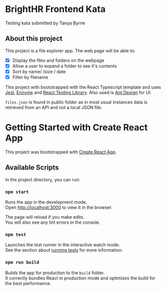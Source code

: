 # BrightHR Frontend Kata

Testing kata submitted by Tanya Byrne

## About this project

This project is a file explorer app. The web page will be able to: 
 - [x] Display the files and folders on the webpage
 - [x] Allow a user to expand a folder to see it's contents
 - [x] Sort by name/ /size / date
 - [x] Filter by filename

This project with bootstrapped with the React Typescript template and uses [Jest](https://jestjs.io/), [Enzyme](https://enzymejs.github.io/enzyme/) and [React Testing Library](https://testing-library.com/docs/react-testing-library/intro/). 
Also used is [Ant Design](https://ant.design/) for UI. 

```files.json``` is found in public folder as in most usual instances data is retrieved from an API and not a local JSON file. 

# Getting Started with Create React App

This project was bootstrapped with [Create React App](https://github.com/facebook/create-react-app).

## Available Scripts

In the project directory, you can run:

### `npm start`

Runs the app in the development mode.\
Open [http://localhost:3000](http://localhost:3000) to view it in the browser.

The page will reload if you make edits.\
You will also see any lint errors in the console.

### `npm test`

Launches the test runner in the interactive watch mode.\
See the section about [running tests](https://facebook.github.io/create-react-app/docs/running-tests) for more information.

### `npm run build`

Builds the app for production to the `build` folder.\
It correctly bundles React in production mode and optimizes the build for the best performance.





